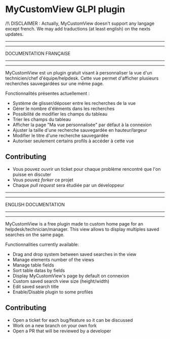 # MyCustomView GLPI plugin

/!\ DISCLAIMER : Actually, MyCustomView doesn't support any langage except french. We may add traductions (at least english) on the nexts updates. 

______________________
*********************
DOCUMENTATION FRANÇAISE
*********************
______________________

MyCustomView est un plugin gratuit visant à personnaliser la vue d'un technicien/chef d'équipe/helpdesk. Cette vue permet d'afficher plusieurs recherches sauvegardées sur une même page.

Fonctionnalités présentes actuellement : 
- Système de glisser/déposer entre les recherches de la vue
- Gérer le nombre d'éléments dans les recherches
- Possibilité de modifier les champs du tableau
- Trier les champs du tableau
- Afficher la page "Ma vue personnalisée" par défaut à la connexion
- Ajuster la taille d'une recherche sauvegardée en hauteur/largeur
- Modifier le titre d'une recherche sauvegardée
- Autoriser seulement certains profils à accéder à cette vue

## Contributing

* Vous pouvez ouvrir un ticket pour chaque problème rencontré que l'on puisse en discuter
* Vous pouvez *forker* ce projet
* Chaque *pull request* sera étudiée par un développeur

______________________
*********************
ENGLISH DOCUMENTATION
*********************
______________________

MyCustomView is a free plugin made to custom home page for an helpdesk/technician/manager. This view allows to display multiples saved searches on the same page. 

Functionnalities currently available:
- Drag and drop system between saved searches in the view
- Manage elements number of the views
- Manage table fields
- Sort table datas by fields
- Display MyCustomView's page by default on connexion
- Custom saved search view size (height/width)
- Edit saved search title
- Enable/Disable plugin to some profiles

## Contributing

* Open a ticket for each bug/feature so it can be discussed
* Work on a new branch on your own fork
* Open a PR that will be reviewed by a developer
